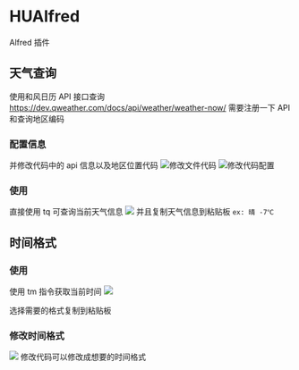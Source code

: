 # HUAlfred
Alfred 插件
## 天气查询
使用和风日历 API 接口查询
https://dev.qweather.com/docs/api/weather/weather-now/
需要注册一下 API 和查询地区编码
### 配置信息
并修改代码中的 api 信息以及地区位置代码
![修改文件代码](https://s2.loli.net/2022/01/13/e2dQzgUrHNT169i.png)
![修改代码配置](https://s2.loli.net/2022/01/13/NSWFhr5Vx4qmwUu.png)

### 使用
直接使用 tq 可查询当前天气信息
![](https://s2.loli.net/2022/01/13/WOSFmnAhEGQryfD.png)
并且复制天气信息到粘贴板
`ex: 晴 -7℃`
## 时间格式
### 使用
使用 tm 指令获取当前时间
![](https://s2.loli.net/2022/01/13/O8lwAkyQzsvMH4W.png)

选择需要的格式复制到粘贴板

### 修改时间格式
![](https://s2.loli.net/2022/01/13/fM74cejCVWtTSqX.png)
修改代码可以修改成想要的时间格式
